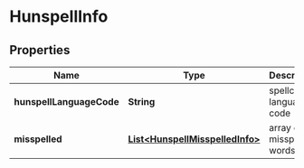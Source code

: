 

# HunspellInfo


## Properties

| Name | Type | Description | Notes |
|------------ | ------------- | ------------- | -------------|
|**hunspellLanguageCode** | **String** | spellcheck language code |  [optional] |
|**misspelled** | [**List&lt;HunspellMisspelledInfo&gt;**](HunspellMisspelledInfo.md) | array of misspelled words |  [optional] |



